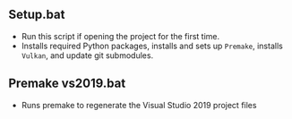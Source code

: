 ## Setup.bat
- Run this script if opening the project for the first time.
- Installs required Python packages, installs and sets up `Premake`, installs `Vulkan`, and update git submodules.

## Premake vs2019.bat
- Runs premake to regenerate the Visual Studio 2019 project files
